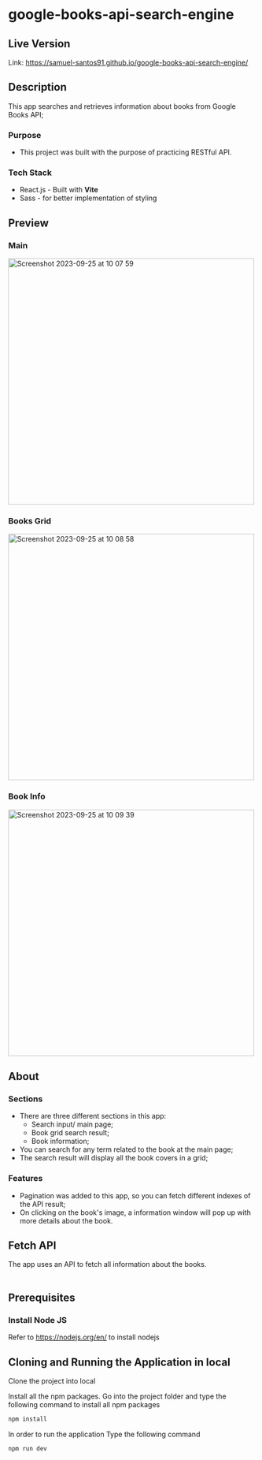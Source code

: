 # google-books-api-search-engine
## Live Version
Link: https://samuel-santos91.github.io/google-books-api-search-engine/

## Description 
This app searches and retrieves information about books from Google Books API;
### Purpose
* This project was built with the purpose of practicing RESTful API.
### Tech Stack
* React.js - Built with <strong>Vite</strong>
* Sass - for better implementation of styling

## Preview
### Main 
<img width="500" alt="Screenshot 2023-09-25 at 10 07 59" src="https://github.com/samuel-santos91/google-books-api-search-engine/assets/107240729/c69babf0-5fe6-4fff-8e4f-dd9c65d95dca">

### Books Grid
<img width="500" alt="Screenshot 2023-09-25 at 10 08 58" src="https://github.com/samuel-santos91/google-books-api-search-engine/assets/107240729/2da94e3a-64cd-43ff-9b5e-70cb02df12d1">

### Book Info
<img width="500" alt="Screenshot 2023-09-25 at 10 09 39" src="https://github.com/samuel-santos91/google-books-api-search-engine/assets/107240729/d0af01c8-7bb3-4c3e-9545-88eadc7ea012">

## About
### Sections
* There are three different sections in this app:
  * Search input/ main page;
  * Book grid search result;
  * Book information;
* You can search for any term related to the book at the main page;
* The search result will display all the book covers in a grid;
### Features
* Pagination was added to this app, so you can fetch different indexes of the API result;  
* On clicking on the book's image, a information window will pop up with more details about the book.

## Fetch API
The app uses an API to fetch all information about the books.<br><br>

## Prerequisites

### Install Node JS
Refer to https://nodejs.org/en/ to install nodejs

## Cloning and Running the Application in local

Clone the project into local

Install all the npm packages. Go into the project folder and type the following command to install all npm packages

```bash
npm install
```

In order to run the application Type the following command

```bash
npm run dev
```

